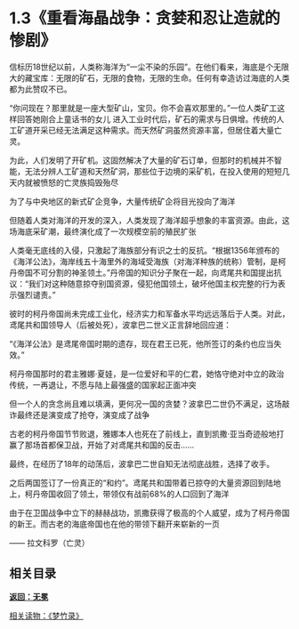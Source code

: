 # 1.3《重看海晶战争：贪婪和忍让造就的惨剧》

信标历18世纪以前，人类称海洋为“一尘不染的乐园”。在他们看来，海底是个无限大的藏宝库：无限的矿石，无限的食物，无限的生命。任何有幸造访过海底的人类都为此赞叹不已。

“你问现在？那里就是一座大型矿山，宝贝。你不会喜欢那里的。”一位人类矿工这样回答她刚合上童话书的女儿
进入工业时代后，矿石的需求与日俱增。传统的人工矿道开采已经无法满足这种需求。而天然矿洞虽然资源丰富，但居住着大量亡灵。

为此，人们发明了开矿机。这固然解决了大量的矿石订单，但那时的机械并不智能，无法分辨人工矿道和天然矿洞，那些位于边境的采矿机，在投入使用的短短几天内就被愤怒的亡灵族捣毁殆尽

为了与中央地区的新式矿企竞争，大量传统矿企将目光投向了海洋

但随着人类对海洋的开发的深入，人类发现了海洋超乎想象的丰富资源。由此，这场海底采矿潮，最终演化成了一次规模空前的殖民扩张

人类毫无底线的入侵，只激起了海族部分有识之士的反抗。“根据1356年颁布的《海洋公法》，海岸线五十海里外的海域受海族（对海洋种族的统称）管制，是柯丹帝国不可分割的神圣领土。”丹帝国的知识分子聚在一起，向鸢尾共和国提出抗议：“我们对这种随意掠夺别国资源，侵犯他国领土，破坏他国主权完整的行为表示强烈谴责。”

彼时的柯丹帝国尚未完成工业化，经济实力和军备水平均远远落后于人类。对此，鸢尾共和国领导人（后被处死），波拿巴二世义正言辞地回应道：

“《海洋公法》是鸢尾帝国时期的遗存，现在君王已死，他所签订的条约也应当失效。”

柯丹帝国那时的君主雅娜·夏娃，是一位爱好和平的仁君，她恪守绝对中立的政治传统，一再退让，不愿与陆上最强盛的国家起正面冲突

但一个人的贪念尚且难以填满，更何况一国的贪婪？波拿巴二世仍不满足，这场敲诈最终还是演变成了抢夺，演变成了战争

古老的柯丹帝国节节败退，雅娜本人也死在了前线上，直到凯撒·亚当奇迹般地打赢了那场首都保卫战，开始了对鸢尾共和国的反击……

最终，在经历了18年的动荡后，波拿巴二世自知无法彻底战胜，选择了收手。

之后两国签订了一份真正的“和约”。鸢尾共和国带着已掠夺的大量资源回到陆地上，柯丹帝国收回了领土，带领仅有战前68%的人口回到了海洋

由于在卫国战争中立下的赫赫战功，凯撒获得了极高的个人威望，成为了柯丹帝国的新王。而古老的海底帝国也在他的带领下翻开来崭新的一页

—— 拉文科罗（亡灵）

## 相关目录

**[返回：无冕](1.2：无冕.md)**

[相关读物：《梦竹录》](1.4：《梦竹录》-散佚残卷其一.md)
